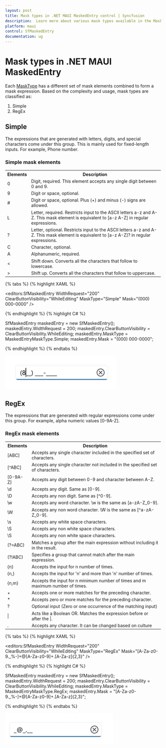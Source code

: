 ```yaml
---
layout: post
title: Mask types in .NET MAUI MaskedEntry control | Syncfusion
description:  Learn more about various mask types available in the MaskedEntry (SfMaskedEntry) control, including Simple and RegEx, and how to use them effectively.
platform: maui
control: SfMaskedEntry
documentation: ug
---
```


# Mask types in .NET MAUI MaskedEntry

Each [MaskType](https://help.syncfusion.com/cr/maui/Syncfusion.Maui.Inputs.SfMaskedEntry.html#Syncfusion_Maui_Inputs_SfMaskedEntry_MaskType) has a different set of mask elements combined to form a mask expression. Based on the complexity and usage, mask types are classified as:

1. Simple
2. RegEx

## Simple

The expressions that are generated with letters, digits, and special characters come under this group. This is mainly used for fixed-length inputs. For example, Phone number.

### Simple mask elements

<table>
<tr>
<th>
Elements</th><th>
Description</th></tr>
<tr>
<td>
0</td><td>
Digit, required. This element accepts any single digit between 0 and 9.</td></tr>
<tr>
<td>
9</td><td>
Digit or space, optional.</td></tr>
<tr>
<td>
#</td><td>
Digit or space, optional. Plus (+) and minus (-) signs are allowed.</td></tr>
<tr>
<td>
L</td><td>
Letter, required. Restricts input to the ASCII letters a-z and A-Z. This mask element is equivalent to [a-z A-Z] in regular expressions.</td></tr>
<tr>
<td>
?</td><td>
Letter, optional. Restricts input to the ASCII letters a-z and A-Z. This mask element is equivalent to [a-z A-Z]? in regular expressions.</td></tr>
<tr>
<td>
C</td><td>
Character, optional. </td></tr>
<tr>
<td>
A</td><td>
Alphanumeric, required.</td></tr>
<tr>
<td>
<</td><td>
Shift down. Converts all the characters that follow to lowercase.</td></tr>
<tr>
<td> > </td><td>
Shift up. Converts all the characters that follow to uppercase.</td></tr>
</table>

{% tabs %}
{% highlight XAML %}

<editors:SfMaskedEntry WidthRequest="200"
                          ClearButtonVisibility="WhileEditing"
                          MaskType="Simple"
                          Mask="(000) 000-0000" />

{% endhighlight %}
{% highlight C# %}

SfMaskedEntry maskedEntry = new SfMaskedEntry();
maskedEntry.WidthRequest = 200;
maskedEntry.ClearButtonVisibility = ClearButtonVisibility.WhileEditing;
maskedEntry.MaskType = MaskedEntryMaskType.Simple;
maskedEntry.Mask = "(000) 000-0000";   

{% endhighlight %}
{% endtabs %}

![Mask type simple in MAUI MaskedEntry](MaskedEntry_Images/maui_mask_type_simple.gif)

## RegEx

The expressions that are generated with regular expressions come under this group. For example, alpha numeric values [0-9A-Z].

### RegEx mask elements

<table>
<tr>
<th>
Elements</th><th>
Description</th></tr>
<tr>
<td>
[ABC]</td><td>
Accepts any single character included in the specified set of characters.</td></tr>
<tr>
<td>
[^ABC]</td><td>
Accepts any single character not included in the specified set of characters.</td></tr> 
<tr>
<td>
[0-9A-Z]</td><td>
Accepts any digit between 0-9 and character between A-Z.</td></tr>
<tr>
<td>
\d</td><td>
Accepts any digit. Same as [0-9].</td></tr>
<tr>
<td>
\D</td><td>
Accepts any non digit. Same as [^0-9].</td></tr>
<tr>
<td>
\w</td><td>
Accepts any  word character. \w is the same as [a-zA-Z_0-9].</td></tr>
<tr>
<td>
\W</td><td>
Accepts any  non word character. \W is the same as [^a-zA-Z_0-9].</td></tr>
<tr>
<td>
\s</td><td>
Accepts any  white space characters.</td></tr>
<tr>
<td>
\S</td><td>
Accepts any non white space characters.</td></tr>
<tr>
<td>
\S</td><td>
Accepts any non white space characters.</td></tr>
<tr>
<td>
(?=ABC)</td><td>
Matches a group after the main expression without including it in the result.</td></tr>
<tr>
<td>
(?!ABC)</td><td>
Specifies a group that cannot match after the main expression.</td></tr>
<tr>
<td>
{n}</td><td>
Accepts the input for n number of times.</td></tr>
<tr>
<td>
{n,}</td><td>
Accepts the input for 'n' and more than 'n' number of times. </td></tr>
<tr>
<td>
{n,m}</td><td>
Accepts the input for n minimum number of times and m maximum number of times.</td></tr>
<tr>
<td>
+</td><td>
Accepts one or more matches for the preceding character.</td></tr>
<tr>
<td>
*</td><td>
Accepts zero or more matches for the preceding character.</td></tr>
<tr>
<td>
?</td><td>
Optional input (Zero or one occurrence  of the matching input)</td></tr>
<tr>
<td>
|</td><td>
Acts like a Boolean OR. Matches the expression before or after the |.</td></tr>
<tr>
<td>
.</td><td>
Accepts any character. It can be changed based on culture</td></tr>
</table>

{% tabs %}
{% highlight XAML %}

<editors:SfMaskedEntry WidthRequest="200"
                          ClearButtonVisibility="WhileEditing"
                          MaskType="RegEx"
                          Mask="[A-Za-z0-9._%-]+@[A-Za-z0-9]+\.[A-Za-z]{2,3}" />

{% endhighlight %}
{% highlight C# %}

SfMaskedEntry maskedEntry = new SfMaskedEntry();
maskedEntry.WidthRequest = 200;
maskedEntry.ClearButtonVisibility = ClearButtonVisibility.WhileEditing;
maskedEntry.MaskType = MaskedEntryMaskType.RegEx;
maskedEntry.Mask = "[A-Za-z0-9._%-]+@[A-Za-z0-9]+\.[A-Za-z]{2,3}";  

{% endhighlight %}
{% endtabs %}

![Mask type RegEx in MAUI MaskedEntry](MaskedEntry_Images/maui_mask_type_regex.gif)
